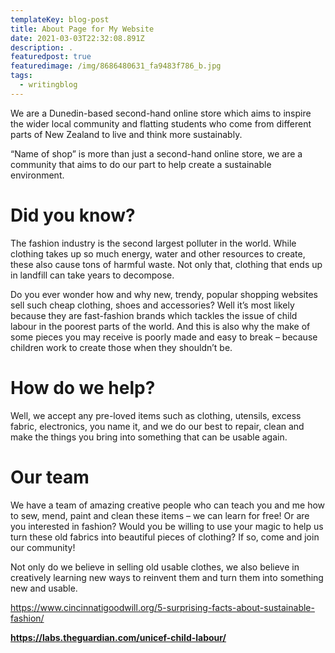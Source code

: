```yaml
---
templateKey: blog-post
title: About Page for My Website
date: 2021-03-03T22:32:08.891Z
description: .
featuredpost: true
featuredimage: /img/8686480631_fa9483f786_b.jpg
tags:
  - writingblog
---
```

We are a Dunedin-based second-hand online store which aims to inspire the wider local community and flatting students who come from different parts of New Zealand to live and think more sustainably.

“Name of shop” is more than just a second-hand online store, we are a community that aims to do our part to help create a sustainable environment.

# **Did you know?**

The fashion industry is the second largest polluter in the world. While clothing takes up so much energy, water and other resources to create, these also cause tons of harmful waste. Not only that, clothing that ends up in landfill can take years to decompose.

Do you ever wonder how and why new, trendy, popular shopping websites sell such cheap clothing, shoes and accessories? Well it’s most likely because they are fast-fashion brands which tackles the issue of child labour in the poorest parts of the world. And this is also why the make of some pieces you may receive is poorly made and easy to break – because children work to create those when they shouldn’t be.

# **How do we help?** 

Well, we accept any pre-loved items such as clothing, utensils, excess fabric, electronics, you name it, and we do our best to repair, clean and make the things you bring into something that can be usable again. 

# **Our team**

We have a team of amazing creative people who can teach you and me how to sew, mend, paint and clean these items – we can learn for free! Or are you interested in fashion? Would you be willing to use your magic to help us turn these old fabrics into beautiful pieces of clothing? If so, come and join our community!

Not only do we believe in selling old usable clothes, we also believe in creatively learning new ways to reinvent them and turn them into something new and usable.

<https://www.cincinnatigoodwill.org/5-surprising-facts-about-sustainable-fashion/> 

**<https://labs.theguardian.com/unicef-child-labour/>**